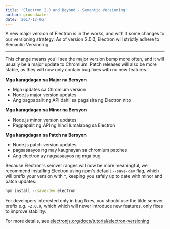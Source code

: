 ```yaml
---
title: 'Electron 2.0 and Beyond - Semantic Versioning'
author: groundwater
date: '2017-12-06'
---
```


A new major version of Electron is in the works, and with it some changes to our versioning strategy. As of version 2.0.0, Electron will strictly adhere to Semantic Versioning.

---

This change means you'll see the major version bump more often, and it will usually be a major update to Chromium. Patch releases will also be more stable, as they will now only contain bug fixes with no new features.

**Mga karagdagan sa Major na Bersyon**

* Mga updates sa Chromium version
* Node.js major version updates
* Ang pagpapalit ng API dahil sa pagsisira ng Electron nito

**Mga karagdagan sa Minor na Bersyon**

* Node.js minor version updates
* Pagpapalit ng API ng hindi lumalabag sa Electron

**Mga karagdagan sa Patch na Bersyon**

* Node.js patch version updates
* pagsasaayos ng may kaugnayan sa chromium patches
* Ang electron ay nagsasaayos ng mga bug

Because Electron's semver ranges will now be more meaningful, we recommend installing Electron using npm's default `--save-dev` flag, which will prefix your version with `^`, keeping you safely up to date with minor and patch updates:

```sh
npm install --save-dev electron
```

For developers interested only in bug fixes, you should use the tilde semver prefix e.g. `~2.0.0`, which which will never introduce new features, only fixes to improve stability.

For more details, see [electronjs.org/docs/tutorial/electron-versioning](https://electronjs.org/docs/tutorial/electron-versioning).
